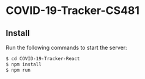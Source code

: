 # COVID-19-Tracker-CS481

## Install

Run the following commands to start the server:

``` bash
$ cd COVID-19-Tracker-React
$ npm install
$ npm run
```